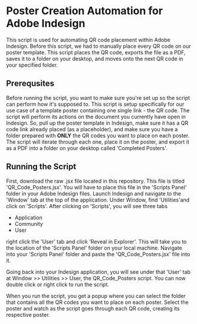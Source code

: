 # Poster Creation Automation for Adobe Indesign

This script is used for automating QR code placement within Adobe Indesign. Before this script, we had to manually place every QR code on our poster template. 
This script places the QR code, exports the file as a PDF, saves it to a folder on your desktop, and moves onto the next QR code in your specified folder.

## Prerequsites 

Before running the script, you want to make sure you're set up so the script can perform how it's supposed to. This script is setup specifically for our use case of a template poster containing one single link - the QR code. The script will perform its actions on the document you currently have open in Indesign. So, pull up the poster template in Indesign, make sure it has a QR code link already placed (as a placeholder), and make sure you have a folder prepared with **ONLY** the QR codes you want to place on each poster. The script will iterate through each one, place it on the poster, and export it as a PDF into a folder on your desktop called 'Completed Posters'.

## Running the Script
First, download the raw .jsx file located in this repository. This file is titled 'QR_Code_Posters.jsx'. You will have to place this file in the 'Scripts Panel' folder in your Adobe Indesign files. Launch Indesign and navigate to the 'Window' tab at the top of the application. Under Window, find 'Utilities'and click on 'Scripts'. After clicking on 'Scripts', you will see three tabs
- Application
- Community
- User

right click the 'User' tab and click 'Reveal in Explorer'. This will take you to the location of the 'Scripts Panel' folder on your local machine. Navigate into your 'Scripts Panel' folder and paste the 'QR_Code_Posters.jsx' file into it. 

Going back into your Indesign application, you will see under that 'User' tab at Window >> Utilities >> User, the QR_Code_Posters script. You can now double click or right click to run the script. 

When you run the script, you get a popup where you can select the folder that contains all the QR codes you want to place on each poster. Select the poster and watch as the script goes through each QR code, creating its respective poster.



